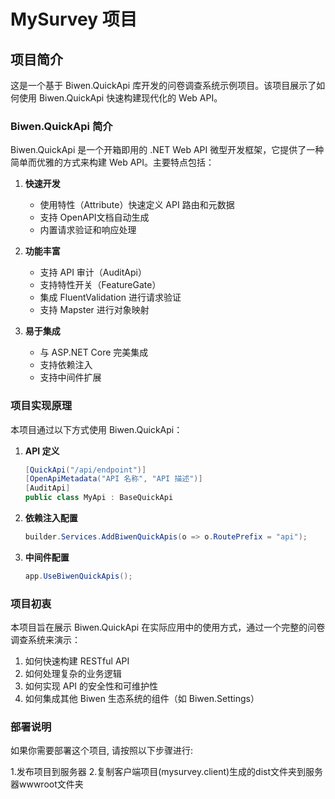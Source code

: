 ﻿# MySurvey 项目

## 项目简介

这是一个基于 Biwen.QuickApi 库开发的问卷调查系统示例项目。该项目展示了如何使用 Biwen.QuickApi 快速构建现代化的 Web API。

### Biwen.QuickApi 简介

Biwen.QuickApi 是一个开箱即用的 .NET Web API 微型开发框架，它提供了一种简单而优雅的方式来构建 Web API。主要特点包括：

1. **快速开发**
   - 使用特性（Attribute）快速定义 API 路由和元数据
   - 支持 OpenAPI文档自动生成
   - 内置请求验证和响应处理

2. **功能丰富**
   - 支持 API 审计（AuditApi）
   - 支持特性开关（FeatureGate）
   - 集成 FluentValidation 进行请求验证
   - 支持 Mapster 进行对象映射

3. **易于集成**
   - 与 ASP.NET Core 完美集成
   - 支持依赖注入
   - 支持中间件扩展

### 项目实现原理

本项目通过以下方式使用 Biwen.QuickApi：

1. **API 定义**
   ```csharp
   [QuickApi("/api/endpoint")]
   [OpenApiMetadata("API 名称", "API 描述")]
   [AuditApi]
   public class MyApi : BaseQuickApi
   ```

2. **依赖注入配置**
   ```csharp
   builder.Services.AddBiwenQuickApis(o => o.RoutePrefix = "api");
   ```

3. **中间件配置**
   ```csharp
   app.UseBiwenQuickApis();
   ```

### 项目初衷

本项目旨在展示 Biwen.QuickApi 在实际应用中的使用方式，通过一个完整的问卷调查系统来演示：

1. 如何快速构建 RESTful API
2. 如何处理复杂的业务逻辑
3. 如何实现 API 的安全性和可维护性
4. 如何集成其他 Biwen 生态系统的组件（如 Biwen.Settings）

### 部署说明

如果你需要部署这个项目, 请按照以下步骤进行:

1.发布项目到服务器
2.复制客户端项目(mysurvey.client)生成的dist文件夹到服务器wwwroot文件夹